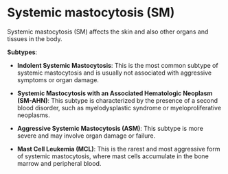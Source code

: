 <!--
source: gpt-3 + jph editing
abbr: SM
tags: conditions
-->

# Systemic mastocytosis (SM)

Systemic mastocytosis (SM) affects the skin and also other organs and tissues in the body.

**Subtypes**:

* **Indolent Systemic Mastocytosis**: This is the most common subtype of systemic mastocytosis and is usually not associated with aggressive symptoms or organ damage.

* **Systemic Mastocytosis with an Associated Hematologic Neoplasm (SM-AHN)**: This subtype is characterized by the presence of a second blood disorder, such as myelodysplastic syndrome or myeloproliferative neoplasms.

* **Aggressive Systemic Mastocytosis (ASM)**: This subtype is more severe and may involve organ damage or failure.

* **Mast Cell Leukemia (MCL)**: This is the rarest and most aggressive form of systemic mastocytosis, where mast cells accumulate in the bone marrow and peripheral blood.
